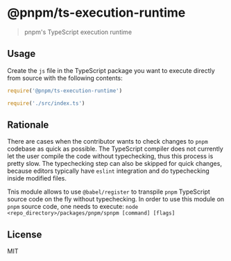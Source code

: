 # @pnpm/ts-execution-runtime

> pnpm's TypeScript execution runtime

## Usage

Create the `js` file in the TypeScript package you want to execute directly from source with the following contents:

```js
require('@pnpm/ts-execution-runtime')

require('./src/index.ts')
```

## Rationale

There are cases when the contributor wants to check changes to `pnpm` codebase as quick as possible. The TypeScript compiler does not currently let the user compile the code without typechecking, thus this process is pretty slow. The typechecking step can also be skipped for quick changes, because editors typically have `eslint` integration and do typechecking inside
modified files.

Tnis module allows to use `@babel/register` to transpile `pnpm` TypeScript source code on the fly
without typechecking. In order to use this module on `pnpm` source code, one needs to execute: `node <repo_directory>/packages/pnpm/spnpm [command] [flags]`

## License

MIT
